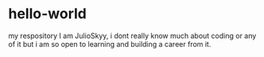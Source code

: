 # hello-world
my respository
I am JulioSkyy, i dont really know much about coding or any of it but i am so open to learning and building a career from it.
